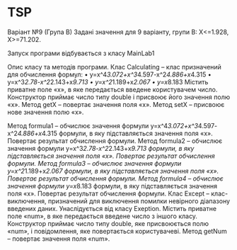 # TSP
Варіант №9 (Група В) Задані значення для 9 ваpіанту, гpупи В:  X<=1.928, X>=71.202.

Запуск програми відбувається з класу MainLab1

Опис класу та методів програми. 
Клас Calculating – клас призначений для обчислення формул:
•  y=x^4*3.072+x^3*4.597-x^2*4.886+x*4.315
•  y=x^3*2.78-x^2*2.143+x*9.713
•  y=x^2*1.189+x*2.067
•  y=x*8.183
Містить приватне поле «x», в яке передається введене користувачем число. Конструктор приймає число типу double і присвоює його значення полю «х».
Метод getX – повертає значення поля «х».
Метод setX – присвоює нове значення полю «х».

Метод formula1 – обчислює значення формули y=x^4*3.072+x^3*4.597-
x^2*4.886+x*4.315 формули, в яку підставляється значення поля «х». Повертає результат обчислення формули.
Метод formula2 – обчислює значення формули y=x^3*2.78-x^2*2.143+x*9.713 формули, в яку підставляється значення поля «х». Повертає результат обчислення формули.
Метод formula3 – обчислює значення формули y=x^2*1.189+x*2.067 формули, в яку підставляється значення поля «х». Повертає результат обчислення формули.
Метод formula4 – обчислює значення формули y=x*8.183 формули, в яку підставляється значення поля «х». Повертає результат обчислення формули.
Клас Except – клас-виключення, призначений для виключення помилки невірного діапазону введених даних. Унаслідується від класу Exeption. Містить приватне поле «num», в яке передається введене число з іншого класу. Конструктор приймає число типу double, яке присвоюється полю «num», і повідомлення, яке повертається користувачеві. 
Метод getNum – повертає значення поля «num».
